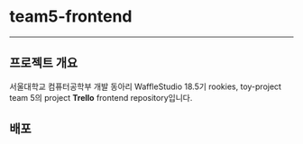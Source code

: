 # team5-frontend
----------------------
## 프로젝트 개요
서울대학교 컴퓨터공학부 개발 동아리 WaffleStudio 18.5기 rookies, toy-project team 5의 project **Trello** frontend repository입니다.
## 배포


